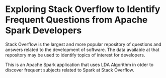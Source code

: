 # Exploring Stack Overflow to Identify Frequent Questions from Apache Spark Developers

Stack Overflow is the largest and more popular repository of questions and answers related to the development of software. The data available at that repository may be used to identify topics of interest for developers.

This is an Apache Spark application that uses LDA Algorithm in otder to discover frequent subjects related to Spark at Stack Overflow.
